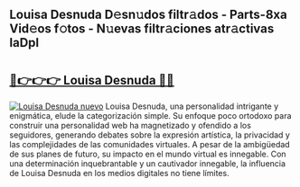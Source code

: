 ## Louisa Desnuda D𝚎sn𝚞dos filtr𝚊dos - Parts-8xa Vid𝚎os f𝚘tos - N𝚞evas filtr𝚊ciones atr𝚊ctivas laDpl

# <h2><a href="http://mb1jw1.tromn.icu/?c=Louisa+Desnuda">🔗👉👉👉 Louisa Desnuda 🔗🔗</a></h2>

[![Louisa Desnuda nuevo](https://i.imgur.com/pEAQMta.gif)](http://mb1jw1.tromn.icu/?c=Louisa+Desnuda)
Louisa Desnuda, una personalidad intrigante y enigmática, elude la categorización simple. Su enfoque poco ortodoxo para construir una personalidad web ha magnetizado y ofendido a los seguidores, generando debates sobre la expresión artística, la privacidad y las complejidades de las comunidades virtuales. A pesar de la ambigüedad de sus planes de futuro, su impacto en el mundo virtual es innegable. Con una determinación inquebrantable y un cautivador innegable, la influencia de Louisa Desnuda en los medios digitales no tiene límites.
